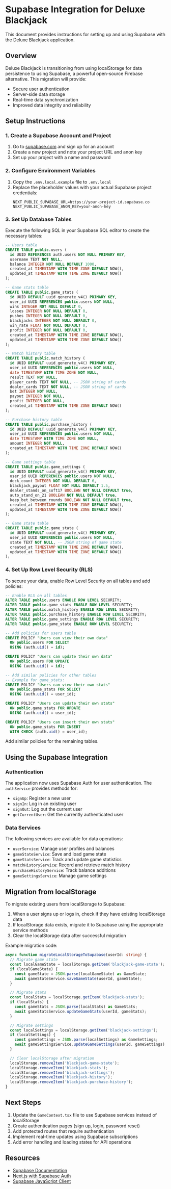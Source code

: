 # Supabase Integration for Deluxe Blackjack

This document provides instructions for setting up and using Supabase with the Deluxe Blackjack application.

## Overview

Deluxe Blackjack is transitioning from using localStorage for data persistence to using Supabase, a powerful open-source Firebase alternative. This migration will provide:

- Secure user authentication
- Server-side data storage
- Real-time data synchronization
- Improved data integrity and reliability

## Setup Instructions

### 1. Create a Supabase Account and Project

1. Go to [supabase.com](https://supabase.com/) and sign up for an account
2. Create a new project and note your project URL and anon key
3. Set up your project with a name and password

### 2. Configure Environment Variables

1. Copy the `.env.local.example` file to `.env.local`
2. Replace the placeholder values with your actual Supabase project credentials:
   ```
   NEXT_PUBLIC_SUPABASE_URL=https://your-project-id.supabase.co
   NEXT_PUBLIC_SUPABASE_ANON_KEY=your-anon-key
   ```

### 3. Set Up Database Tables

Execute the following SQL in your Supabase SQL editor to create the necessary tables:

```sql
-- Users table
CREATE TABLE public.users (
  id UUID REFERENCES auth.users NOT NULL PRIMARY KEY,
  username TEXT NOT NULL,
  balance INTEGER NOT NULL DEFAULT 1000,
  created_at TIMESTAMP WITH TIME ZONE DEFAULT NOW(),
  updated_at TIMESTAMP WITH TIME ZONE DEFAULT NOW()
);

-- Game stats table
CREATE TABLE public.game_stats (
  id UUID DEFAULT uuid_generate_v4() PRIMARY KEY,
  user_id UUID REFERENCES public.users NOT NULL,
  wins INTEGER NOT NULL DEFAULT 0,
  losses INTEGER NOT NULL DEFAULT 0,
  pushes INTEGER NOT NULL DEFAULT 0,
  blackjacks INTEGER NOT NULL DEFAULT 0,
  win_rate FLOAT NOT NULL DEFAULT 0,
  profit INTEGER NOT NULL DEFAULT 0,
  created_at TIMESTAMP WITH TIME ZONE DEFAULT NOW(),
  updated_at TIMESTAMP WITH TIME ZONE DEFAULT NOW()
);

-- Match history table
CREATE TABLE public.match_history (
  id UUID DEFAULT uuid_generate_v4() PRIMARY KEY,
  user_id UUID REFERENCES public.users NOT NULL,
  date TIMESTAMP WITH TIME ZONE NOT NULL,
  result TEXT NOT NULL,
  player_cards TEXT NOT NULL, -- JSON string of cards
  dealer_cards TEXT NOT NULL, -- JSON string of cards
  bet INTEGER NOT NULL,
  payout INTEGER NOT NULL,
  profit INTEGER NOT NULL,
  created_at TIMESTAMP WITH TIME ZONE DEFAULT NOW()
);

-- Purchase history table
CREATE TABLE public.purchase_history (
  id UUID DEFAULT uuid_generate_v4() PRIMARY KEY,
  user_id UUID REFERENCES public.users NOT NULL,
  date TIMESTAMP WITH TIME ZONE NOT NULL,
  amount INTEGER NOT NULL,
  created_at TIMESTAMP WITH TIME ZONE DEFAULT NOW()
);

-- Game settings table
CREATE TABLE public.game_settings (
  id UUID DEFAULT uuid_generate_v4() PRIMARY KEY,
  user_id UUID REFERENCES public.users NOT NULL,
  deck_count INTEGER NOT NULL DEFAULT 6,
  blackjack_payout FLOAT NOT NULL DEFAULT 1.5,
  dealer_stands_on_soft17 BOOLEAN NOT NULL DEFAULT true,
  auto_stand_on_21 BOOLEAN NOT NULL DEFAULT true,
  keep_bet_between_rounds BOOLEAN NOT NULL DEFAULT true,
  created_at TIMESTAMP WITH TIME ZONE DEFAULT NOW(),
  updated_at TIMESTAMP WITH TIME ZONE DEFAULT NOW()
);

-- Game state table
CREATE TABLE public.game_state (
  id UUID DEFAULT uuid_generate_v4() PRIMARY KEY,
  user_id UUID REFERENCES public.users NOT NULL,
  state TEXT NOT NULL, -- JSON string of game state
  created_at TIMESTAMP WITH TIME ZONE DEFAULT NOW(),
  updated_at TIMESTAMP WITH TIME ZONE DEFAULT NOW()
);
```

### 4. Set Up Row Level Security (RLS)

To secure your data, enable Row Level Security on all tables and add policies:

```sql
-- Enable RLS on all tables
ALTER TABLE public.users ENABLE ROW LEVEL SECURITY;
ALTER TABLE public.game_stats ENABLE ROW LEVEL SECURITY;
ALTER TABLE public.match_history ENABLE ROW LEVEL SECURITY;
ALTER TABLE public.purchase_history ENABLE ROW LEVEL SECURITY;
ALTER TABLE public.game_settings ENABLE ROW LEVEL SECURITY;
ALTER TABLE public.game_state ENABLE ROW LEVEL SECURITY;

-- Add policies for users table
CREATE POLICY "Users can view their own data" 
  ON public.users FOR SELECT 
  USING (auth.uid() = id);

CREATE POLICY "Users can update their own data" 
  ON public.users FOR UPDATE 
  USING (auth.uid() = id);

-- Add similar policies for other tables
-- Example for game_stats:
CREATE POLICY "Users can view their own stats" 
  ON public.game_stats FOR SELECT 
  USING (auth.uid() = user_id);

CREATE POLICY "Users can update their own stats" 
  ON public.game_stats FOR UPDATE 
  USING (auth.uid() = user_id);

CREATE POLICY "Users can insert their own stats" 
  ON public.game_stats FOR INSERT 
  WITH CHECK (auth.uid() = user_id);
```

Add similar policies for the remaining tables.

## Using the Supabase Integration

### Authentication

The application now uses Supabase Auth for user authentication. The `authService` provides methods for:

- `signUp`: Register a new user
- `signIn`: Log in an existing user
- `signOut`: Log out the current user
- `getCurrentUser`: Get the currently authenticated user

### Data Services

The following services are available for data operations:

- `userService`: Manage user profiles and balances
- `gameStateService`: Save and load game state
- `gameStatsService`: Track and update game statistics
- `matchHistoryService`: Record and retrieve match history
- `purchaseHistoryService`: Track balance additions
- `gameSettingsService`: Manage game settings

## Migration from localStorage

To migrate existing users from localStorage to Supabase:

1. When a user signs up or logs in, check if they have existing localStorage data
2. If localStorage data exists, migrate it to Supabase using the appropriate service methods
3. Clear the localStorage data after successful migration

Example migration code:

```typescript
async function migrateLocalStorageToSupabase(userId: string) {
  // Migrate game state
  const localGameState = localStorage.getItem('blackjack-game-state');
  if (localGameState) {
    const gameState = JSON.parse(localGameState) as GameState;
    await gameStateService.saveGameState(userId, gameState);
  }

  // Migrate stats
  const localStats = localStorage.getItem('blackjack-stats');
  if (localStats) {
    const gameStats = JSON.parse(localStats) as GameStats;
    await gameStatsService.updateGameStats(userId, gameStats);
  }

  // Migrate settings
  const localSettings = localStorage.getItem('blackjack-settings');
  if (localSettings) {
    const gameSettings = JSON.parse(localSettings) as GameSettings;
    await gameSettingsService.updateGameSettings(userId, gameSettings);
  }

  // Clear localStorage after migration
  localStorage.removeItem('blackjack-game-state');
  localStorage.removeItem('blackjack-stats');
  localStorage.removeItem('blackjack-settings');
  localStorage.removeItem('blackjack-history');
  localStorage.removeItem('blackjack-purchase-history');
}
```

## Next Steps

1. Update the `GameContext.tsx` file to use Supabase services instead of localStorage
2. Create authentication pages (sign up, login, password reset)
3. Add protected routes that require authentication
4. Implement real-time updates using Supabase subscriptions
5. Add error handling and loading states for API operations

## Resources

- [Supabase Documentation](https://supabase.io/docs)
- [Next.js with Supabase Auth](https://supabase.com/docs/guides/auth/auth-helpers/nextjs)
- [Supabase JavaScript Client](https://supabase.com/docs/reference/javascript/introduction)
